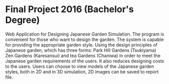 # Final Project 2016 (Bachelor's Degree)
Web Application for Designing Japanese Garden Simulation. 
The program is convenient for those who want to design the garden. The system is capable for providing the appropriate garden style. Using the design principles of Japanese garden, which has three forms: Park Hill Gardens (Tsukiyama) Zen Gardens (Karesansui) and tea Gardens (Chaniwa) in order to meet the Japanese garden requirements of the users. It also reduces designing costs to the users. Users can choose to view models of the Japanese garden styles, both in 2D and in 3D simulation, 2D images can be saved to report file. 
